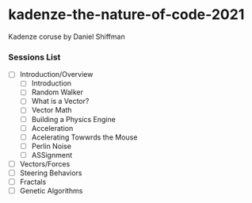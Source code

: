 # kadenze-the-nature-of-code-2021
Kadenze coruse by Daniel Shiffman


### Sessions List

- [ ] Introduction/Overview
  - [ ] Introduction
  - [ ] Random Walker
  - [ ] What is a Vector?
  - [ ] Vector Math
  - [ ] Building a Physics Engine
  - [ ] Acceleration
  - [ ] Acelerating Towwrds the Mouse
  - [ ] Perlin Noise
  - [ ] ASSignment
- [ ] Vectors/Forces
- [ ] Steering Behaviors
- [ ] Fractals
- [ ] Genetic Algorithms
